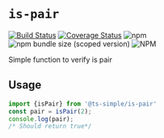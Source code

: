 # `is-pair`

[![Build Status](https://travis-ci.org/silvelo/ts-simple.svg?branch=%40ts-simple%2Fis-pair%400.0.1)](https://travis-ci.org/silvelo/ts-simple)
[![Coverage Status](https://coveralls.io/repos/github/silvelo/ts-simple/badge.svg?branch=%40ts-simple%2Fis-pair%400.0.1)](https://coveralls.io/github/silvelo/ts-simple?branch=%40ts-simple%2Fis-pair%400.0.1)
![npm](https://img.shields.io/npm/dm/%40ts-simple%2Fis-pair.svg)
![npm bundle size (scoped version)](https://img.shields.io/bundlephobia/min/@ts-simple/is-pair.svg)
![NPM](https://img.shields.io/npm/l/@ts-simple/is-pair.svg)

Simple function to verify is pair


## Usage

```ts
import {isPair} from '@ts-simple/is-pair'
const pair = isPair(2);
console.log(pair);
/* Should return true*/

```
